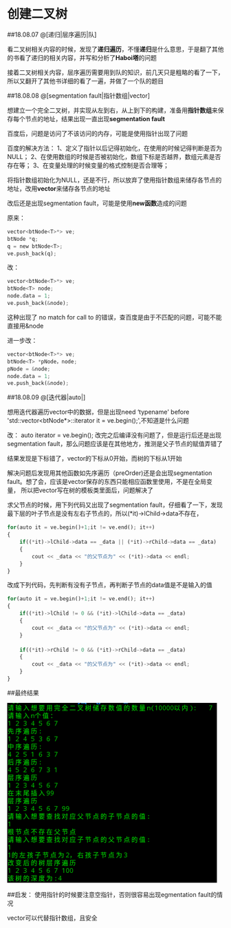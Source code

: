 # 创建二叉树

##18.08.07
@[递归|层序遍历|队]

看二叉树相关内容的时候，发现了**递归遍历**，不懂**递归**是什么意思，于是翻了其他的书看了递归的相关内容，并写和分析了**Haboi塔**的问题

接着二叉树相关内容，层序遍历需要用到队的知识，前几天只是粗略的看了一下，所以又翻开了其他书详细的看了一遍，并做了一个队的题目

##18.08.08
@[segmentation fault|指针数组|vector]

想建立一个完全二叉树，并实现从左到右，从上到下的构建，准备用**指针数组**来保存每个节点的地址，结果出现一直出现**segmentation fault**

百度后，问题是访问了不该访问的内存，可能是使用指针出现了问题

百度的解决方法：
1、定义了指针以后记得初始化，在使用的时候记得判断是否为NULL；
2、在使用数组的时候是否被初始化，数组下标是否越界，数组元素是否存在等；
3、在变量处理的时候变量的格式控制是否合理等；

将指针数组初始化为NULL，还是不行，所以放弃了使用指针数组来储存各节点的地址，改用**vector**来储存各节点的地址

改后还是出现segmentation fault，可能是使用**new函数**造成的问题

原来：
``` python
vector<btNode<T>*> ve;
btNode *q;
q = new btNode<T>;
ve.push_back(q);
```


改：
```python
vector<btNode<T>*> ve;
btNode<T> node;
node.data = 1;
ve.push_back(&node);
```
这种出现了  no match for call to 的错误，查百度是由于不匹配的问题，可能不能直接用&node

进一步改：
```python
vector<btNode<T>*> ve;
btNode<T> *pNode，node;
pNode = &node;
node.data = 1;
ve.push_back(&node);
```

##18.08.09
@[迭代器|auto|]

想用迭代器遍历vector中的数据，但是出现need ‘typename' before 'std::vector<btNode<T>*>::iterator it = ve.begin();',不知道是什么问题

改：  auto iterator = ve.begin();
改完之后编译没有问题了，但是运行后还是出现segmentation fault，那么问题应该是在其他地方，推测是父子节点的赋值弄错了

结果发现是下标错了，vector的下标从0开始，而树的下标从1开始

解决问题后发现用其他函数如先序遍历（preOrder)还是会出现segmentation fault。想了会，应该是vector保存的东西只能相应函数里使用，不是在全局变量，
所以把vector写在树的模板类里面后，问题解决了

求父节点的时候，用下列代码又出现了segmentation fault，仔细看了一下，发现最下层的叶子节点是没有左右子节点的，所以(*it)->lChild->data不存在，
```python
for(auto it = ve.begin()+1;it != ve.end(); it++)
{
    if((*it)->lChild->data == _data || (*it)->rChild->data == _data)
    {
        cout << _data << "的父节点为" << (*it)->data << endl;
    }
} 
```
改成下列代码，先判断有没有子节点，再判断子节点的data值是不是输入的值
```python
for(auto it = ve.begin()+1;it != ve.end(); it++)
{
    if((*it)->lChild != 0 && (*it)->lChild->data == _data)
    {
        cout << _data << "的父节点为" << (*it)->data << endl;
    }

    if((*it)->rChild != 0 && (*it)->rChild->data == _data)
    {
        cout << _data << "的父节点为" << (*it)->data << endl;
    }
}
```

##最终结果


![Aaron Swartz](https://raw.githubusercontent.com/fengcheng1997/ProgrammingPractice/master/img-storage/%247%407CC6STI9CB0%7D%403OC%7D7XP.png)

##启发：
使用指针的时候要注意空指针，否则很容易出现egmentation fault的情况

vector可以代替指针数组，且安全

